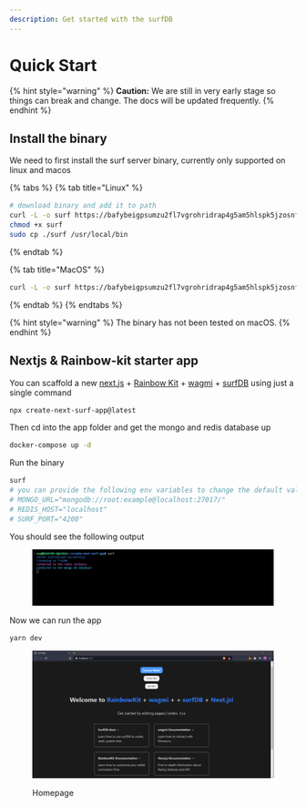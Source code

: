 ```yaml
---
description: Get started with the surfDB
---
```


# Quick Start

{% hint style="warning" %}
**Caution:** We are still in very early stage so things can break and change. The docs will be updated frequently.
{% endhint %}

## Install the binary

We need to first install the surf server binary, currently only supported on linux and macos

{% tabs %}
{% tab title="Linux" %}
```bash
# download binary and add it to path
curl -L -o surf https://bafybeigpsumzu2fl7vgrohridrap4g5am5hlspk5jzosnfv3px6z3qwlmm.ipfs.gateway.valist.io/ipfs/bafybeigpsumzu2fl7vgrohridrap4g5am5hlspk5jzosnfv3px6z3qwlmm/surf-linux
chmod +x surf
sudo cp ./surf /usr/local/bin
```
{% endtab %}

{% tab title="MacOS" %}
```bash
curl -L -o surf https://bafybeigpsumzu2fl7vgrohridrap4g5am5hlspk5jzosnfv3px6z3qwlmm.ipfs.gateway.valist.io/ipfs/bafybeigpsumzu2fl7vgrohridrap4g5am5hlspk5jzosnfv3px6z3qwlmm/surf-macos
```
{% endtab %}
{% endtabs %}

{% hint style="warning" %}
The binary has not been tested on macOS.
{% endhint %}

## Nextjs & Rainbow-kit starter app

You can scaffold a new [next.js](https://nextjs.org/) + [Rainbow Kit](https://www.rainbowkit.com/docs/installation) + [wagmi](https://wagmi.sh/) + [surfDB](./#install-the-binary) using just a single command

```bash
npx create-next-surf-app@latest
```

Then cd into the app folder and get the mongo and redis database up&#x20;

```bash
docker-compose up -d
```

Run the binary

```bash
surf
# you can provide the following env variables to change the default values
# MONGO_URL="mongodb://root:example@localhost:27017/"
# REDIS_HOST="localhost"
# SURF_PORT="4200"
```

You should see the following output

<figure><img src="../.gitbook/assets/image.png" alt=""><figcaption></figcaption></figure>

Now we can run the app&#x20;

```bash
yarn dev
```

<figure><img src="../.gitbook/assets/image (2).png" alt=""><figcaption><p>Homepage</p></figcaption></figure>
